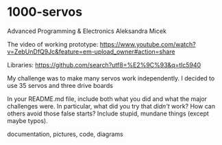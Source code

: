 # 1000-servos
Advanced Programming &amp; Electronics
Aleksandra Micek

The video of working prototype: https://www.youtube.com/watch?v=ZebUnDfQ9Jc&feature=em-upload_owner#action=share

Libraries: https://github.com/search?utf8=%E2%9C%93&q=tlc5940

My challenge was to make many servos work independently. I decided to use 35 servos and three drive boards 


In your README.md file,
include both what you did and what the major challenges were. In particular,
what did you try that *didn't* work? How can others avoid those false starts?
Include stupid, mundane things (except maybe typos).

documentation, pictures, code, diagrams
